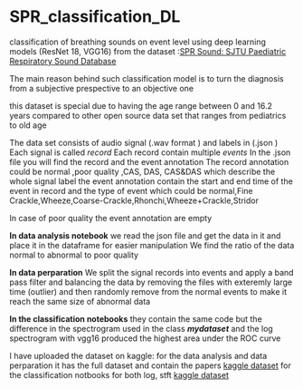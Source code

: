 # SPR_classification_DL
classification of breathing sounds on event level using deep learning models (ResNet 18, VGG16) from the dataset :[SPR Sound:  SJTU Paediatric Respiratory Sound Database](https://github.com/SJTU-YONGFU-RESEARCH-GRP/SPRSound)

The main reason behind such classification model is to turn the diagnosis from a subjective prespective to an objective one 

this dataset is special due to having the age range between 0 and 16.2 years compared to other open source data set that ranges from pediatrics to old age 


The data set consists of audio signal (.wav format ) and labels in (.json )
Each signal is called *record*
Each record contain multiple *events*
In the .json file you will find the record and the event annotation 
The record annotation could be normal ,poor quality ,CAS, DAS, CAS&DAS which describe the whole signal label 
the event annotation contain the start and end time of the event in record and the type of event which could be normal,Fine Crackle,Wheeze,Coarse-Crackle,Rhonchi,Wheeze+Crackle,Stridor

In case of poor quality the event annotation are empty

**In data analysis notebook**
we read the json file and get the data in it and place it in the dataframe for easier manipulation
We find the ratio of the data  normal to abnormal to poor quality 

**In data perparation** 
We split the signal records into events and apply a band pass filter and balancing the data by removing the files with exteremly large time (outlier) and then randomly remove from the normal events to make it reach the same size of abnormal data

**In the classification notebooks** they contain the same code but the difference in the spectrogram used in the class ***mydataset*** and the log spectrogram with vgg16 produced the highest area under the ROC curve

I have uploaded the dataset on kaggle:
for the data analysis and data perparation it has the full dataset and contain the papers [kaggle dataset](https://www.kaggle.com/datasets/mayarelghandour/sprsound-nosplit/data)
for the classification notbooks for both log, stft  [kaggle dataset](https://www.kaggle.com/datasets/mayarelghandour/spr-splitevents/data)
